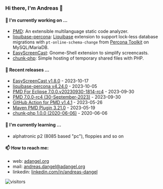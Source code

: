 ### Hi there, I'm Andreas 👋

#### 🔭 I'm currently working on ...

*   [PMD](https://github.com/pmd/pmd): An extensible multilanguage static code analyzer.
*   [liquibase-percona](https://github.com/liquibase/liquibase-percona): [Liquibase](https://github.com/liquibase/liquibase) extension to support lock-less database migrations with `pt-online-schema-change` from [Percona Toolkit](https://www.percona.com/doc/percona-toolkit/LATEST/index.html) on MySQL/MariaDB.
*   [EasyScreenCast](https://github.com/EasyScreenCast/EasyScreenCast): Gnome-Shell extension to simplify screencasts.
*   [chunk-php](https://github.com/adangel/chunk-php): Simple hosting of temporary shared files with PHP. 

#### 🚀 Recent releases ...

*   [EasyScreenCast v1.8.0](https://github.com/EasyScreenCast/EasyScreenCast/releases/tag/1.8.0) - 2023-10-17
*   [liquibase-percona v4.24.0](https://github.com/liquibase/liquibase-percona/releases/tag/v4.24.0) - 2023-10-05
*   [PMD For Eclipse 7.0.0.v20230930-1814-rc4](https://github.com/pmd/pmd-eclipse-plugin/releases/tag/7.0.0.v20230930-1814-rc4) - 2023-09-30
*   [PMD 7.0.0-rc4 (30-September-2023)](https://github.com/pmd/pmd/releases/tag/pmd_releases/7.0.0-rc4) - 2023-09-30
*   [GitHub Action for PMD v1.4.1](https://github.com/pmd/pmd-github-action/releases/tag/v1.4.1) - 2023-05-26
*   [Maven PMD Plugin 3.21.0](https://github.com/apache/maven-pmd-plugin/releases/tag/maven-pmd-plugin-3.21.0) - 2023-05-19
*   [chunk-php 1.0.0 (2020-06-06)](https://github.com/adangel/chunk-php/releases/tag/1.0.0) - 2020-06-06

#### 🌱 I'm currently learning ...

*   alphatronic p2 (8085 based "pc"), floppies and so on

#### 📫 How to reach me:

*   web: [adangel.org](https://adangel.org)
*   mail: [andreas.dangel@adangel.org](mailto:andreas.dangel@adangel.org)
*   linkedin: [linkedin.com/in/andreas-dangel](https://www.linkedin.com/in/andreas-dangel)

![visitors](https://visitor-badge.glitch.me/badge?page_id=adangel.adangel)
